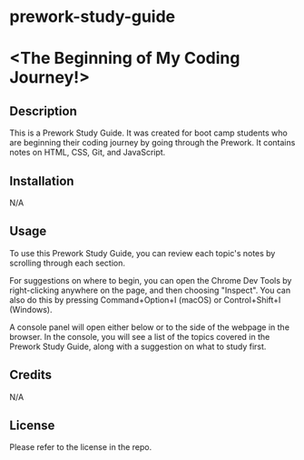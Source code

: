 # prework-study-guide

# <The Beginning of My Coding Journey!>

## Description

This is a Prework Study Guide. It was created for boot camp students who are beginning their coding journey by going through the Prework. It contains notes on HTML, CSS, Git, and JavaScript.

## Installation

N/A

## Usage

To use this Prework Study Guide, you can review each topic's notes by scrolling through each section. 

For suggestions on where to begin, you can open the Chrome Dev Tools by right-clicking anywhere on the page, and then choosing "Inspect". You can also do this by pressing Command+Option+I (macOS) or Control+Shift+I (Windows). 

A console panel will open either below or to the side of the webpage in the browser. In the console, you will see a list of the topics covered in the Prework Study Guide, along with a suggestion on what to study first.

## Credits

N/A

## License

Please refer to the license in the repo.


